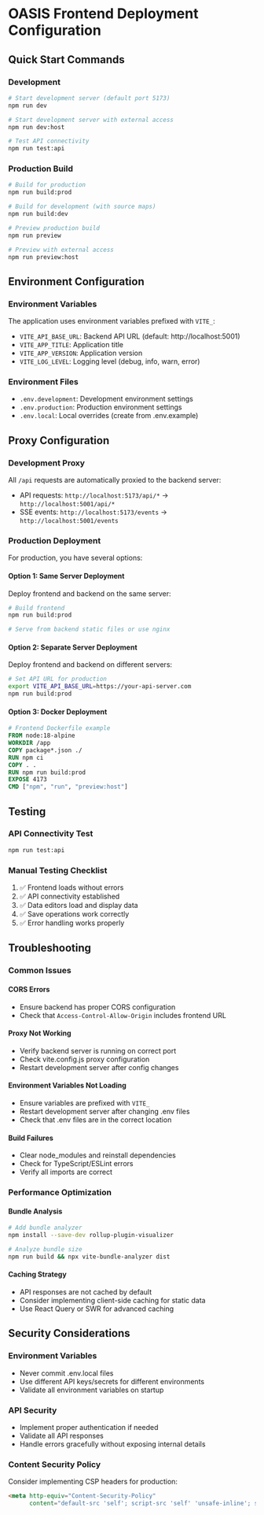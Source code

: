 # OASIS Frontend Deployment Configuration

## Quick Start Commands

### Development
```bash
# Start development server (default port 5173)
npm run dev

# Start development server with external access
npm run dev:host

# Test API connectivity
npm run test:api
```

### Production Build
```bash
# Build for production
npm run build:prod

# Build for development (with source maps)
npm run build:dev

# Preview production build
npm run preview

# Preview with external access
npm run preview:host
```

## Environment Configuration

### Environment Variables
The application uses environment variables prefixed with `VITE_`:

- `VITE_API_BASE_URL`: Backend API URL (default: http://localhost:5001)
- `VITE_APP_TITLE`: Application title
- `VITE_APP_VERSION`: Application version
- `VITE_LOG_LEVEL`: Logging level (debug, info, warn, error)

### Environment Files
- `.env.development`: Development environment settings
- `.env.production`: Production environment settings
- `.env.local`: Local overrides (create from .env.example)

## Proxy Configuration

### Development Proxy
All `/api` requests are automatically proxied to the backend server:
- API requests: `http://localhost:5173/api/*` → `http://localhost:5001/api/*`
- SSE events: `http://localhost:5173/events` → `http://localhost:5001/events`

### Production Deployment
For production, you have several options:

#### Option 1: Same Server Deployment
Deploy frontend and backend on the same server:
```bash
# Build frontend
npm run build:prod

# Serve from backend static files or use nginx
```

#### Option 2: Separate Server Deployment
Deploy frontend and backend on different servers:
```bash
# Set API URL for production
export VITE_API_BASE_URL=https://your-api-server.com
npm run build:prod
```

#### Option 3: Docker Deployment
```dockerfile
# Frontend Dockerfile example
FROM node:18-alpine
WORKDIR /app
COPY package*.json ./
RUN npm ci
COPY . .
RUN npm run build:prod
EXPOSE 4173
CMD ["npm", "run", "preview:host"]
```

## Testing

### API Connectivity Test
```bash
npm run test:api
```

### Manual Testing Checklist
1. ✅ Frontend loads without errors
2. ✅ API connectivity established
3. ✅ Data editors load and display data
4. ✅ Save operations work correctly
5. ✅ Error handling works properly

## Troubleshooting

### Common Issues

#### CORS Errors
- Ensure backend has proper CORS configuration
- Check that `Access-Control-Allow-Origin` includes frontend URL

#### Proxy Not Working
- Verify backend server is running on correct port
- Check vite.config.js proxy configuration
- Restart development server after config changes

#### Environment Variables Not Loading
- Ensure variables are prefixed with `VITE_`
- Restart development server after changing .env files
- Check that .env files are in the correct location

#### Build Failures
- Clear node_modules and reinstall dependencies
- Check for TypeScript/ESLint errors
- Verify all imports are correct

### Performance Optimization

#### Bundle Analysis
```bash
# Add bundle analyzer
npm install --save-dev rollup-plugin-visualizer

# Analyze bundle size
npm run build && npx vite-bundle-analyzer dist
```

#### Caching Strategy
- API responses are not cached by default
- Consider implementing client-side caching for static data
- Use React Query or SWR for advanced caching

## Security Considerations

### Environment Variables
- Never commit .env.local files
- Use different API keys/secrets for different environments
- Validate all environment variables on startup

### API Security
- Implement proper authentication if needed
- Validate all API responses
- Handle errors gracefully without exposing internal details

### Content Security Policy
Consider implementing CSP headers for production:
```html
<meta http-equiv="Content-Security-Policy" 
      content="default-src 'self'; script-src 'self' 'unsafe-inline'; style-src 'self' 'unsafe-inline';">
```
